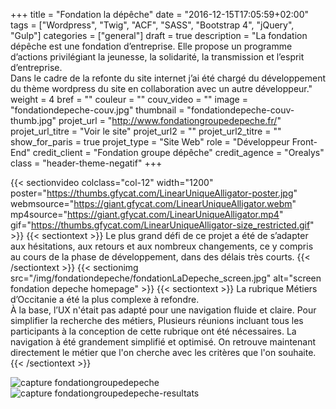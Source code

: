 +++
title = "Fondation la dépêche"
date = "2016-12-15T17:05:59+02:00"
tags = ["Wordpress", "Twig", "ACF", "SASS", "Bootstrap 4", "jQuery", "Gulp"]
categories = ["general"]
draft = true
description = "La fondation dépêche est une fondation d’entreprise. Elle propose un programme d’actions privilégiant la jeunesse, la solidarité, la transmission et l’esprit d’entreprise.<br/>Dans le cadre de la refonte du site internet j’ai été chargé du développement du thème wordpress du site en collaboration avec un autre développeur."
weight = 4
bref = ""
couleur = ""
couv_video = ""
image = "fondationdepeche-couv.jpg"
thumbnail = "fondationdepeche-couv-thumb.jpg" 
projet_url = "http://www.fondationgroupedepeche.fr/"
projet_url_titre = "Voir le site"
projet_url2 = ""
projet_url2_titre = ""
show_for_paris = true
projet_type = "Site Web"
role = "Développeur Front-End"
credit_client = "Fondation groupe dépêche"
credit_agence = "Orealys"
class = "header-theme-negatif"
+++
 
{{< sectionvideo colclass="col-12" width="1200" poster="https://thumbs.gfycat.com/LinearUniqueAlligator-poster.jpg" webmsource="https://giant.gfycat.com/LinearUniqueAlligator.webm" mp4source="https://giant.gfycat.com/LinearUniqueAlligator.mp4" gif="https://thumbs.gfycat.com/LinearUniqueAlligator-size_restricted.gif" >}}
{{< sectiontext >}}
Le plus grand défi de ce projet a été de s’adapter aux hésitations, aux retours et aux nombreux changements, ce y compris au cours de la
phase de développement, dans des délais très courts.
{{< /sectiontext >}}
{{< sectionimg src="/img/fondationdepeche/fondationLaDepeche_screen.jpg" alt="screen fondation depeche homepage" >}}
{{< sectiontext >}}
La rubrique Métiers d’Occitanie a été la plus complexe à refondre. <br/>
À la base, l’UX n'était pas adapté pour une navigation fluide et claire. Pour simplifier la recherche des métiers,
Plusieurs réunions incluant tous les participants à la conception de cette rubrique ont été nécessaires. La navigation à été grandement simplifié et optimisé. On retrouve maintenant directement le métier que l'on cherche avec les critères que l'on souhaite.
{{< /sectiontext >}}
<section class="section container">
    <div class="row">
        <div class="col-sm-6">
            <img src="/img/fondationdepeche/capture-fondationgroupedepeche-fr-nos-programmes.jpg" alt="capture fondationgroupedepeche" class="img-fluid img-2x" />
        </div><!-- /.col-6 -->
        <div class="col-sm-6">
            <img src="/img/fondationdepeche/capture-fondationgroupedepeche-resultats-recherche.jpg" alt="capture fondationgroupedepeche-resultats" class="img-fluid img-2x" />
        </div><!-- /.col-6 -->
    </div><!-- /.row -->
</section>